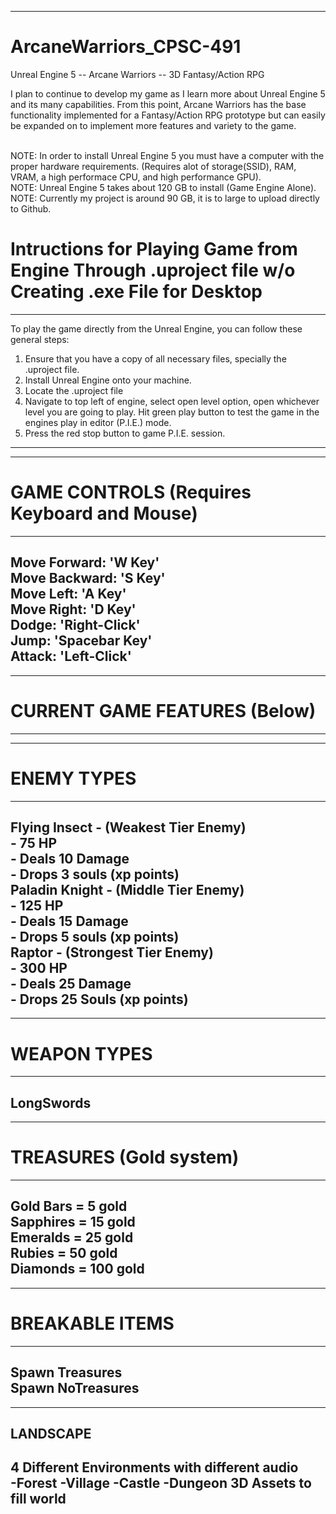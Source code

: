 ---------------------------------------------------------------------------------------------------------------------------------------------------------------------------------------------------------------------
# ArcaneWarriors_CPSC-491
Unreal Engine 5 -- Arcane Warriors --  3D Fantasy/Action RPG

I plan to continue to develop my game as I learn more about Unreal Engine 5 and its many capabilities. From this point, Arcane Warriors has the base functionality implemented for a Fantasy/Action RPG prototype but can easily be expanded on to implement more features and variety to the game.
<br>



<br> NOTE: In order to install Unreal Engine 5 you must have a computer with the proper hardware requirements. (Requires alot of storage(SSID), RAM, VRAM, a high performace CPU, and high performance GPU).<br>
NOTE: Unreal Engine 5 takes about 120 GB to install (Game Engine Alone).<br>
NOTE: Currently my project is around 90 GB, it is to large to upload directly to Github.<br> 


# Intructions for Playing Game from Engine Through .uproject file w/o Creating .exe File for Desktop<br>
------------------------------------------------------------------------------------------------------------------------------------------
To play the game directly from the Unreal Engine, you can follow these general steps:<br>
  1. Ensure that you have a copy of all necessary files, specially the .uproject file.<br>
  2. Install Unreal Engine onto your machine.<br>
  3. Locate the .uproject file<br>
  4. Navigate to top left of engine, select open level option, open whichever level you are going to play. Hit green play button to test the game in the engines play in editor (P.I.E.) mode.<br>
  5. Press the red stop button to game P.I.E. session. <br>
-----------------------------------------------------------------------------------------------------------------------------------------------

-------------------------------------------
# GAME CONTROLS (Requires Keyboard and Mouse)<br>
-------------------------------------------
  Move Forward: 'W Key'<br>
  Move Backward: 'S Key'<br>
  Move Left: 'A Key'<br>
  Move Right: 'D Key'<br>
  Dodge: 'Right-Click'<br>
  Jump: 'Spacebar Key'<br>
  Attack: 'Left-Click'<br>
-------------------------------------------


------------------------------
# CURRENT GAME FEATURES (Below)<br>
------------------------------

---------------------------------------
# ENEMY TYPES<br>
---------------------------------------
  Flying Insect - (Weakest Tier Enemy)<br>
    - 75 HP<br>
    - Deals 10 Damage<br>
    - Drops 3 souls (xp points)<br>
  Paladin Knight - (Middle Tier Enemy)<br>
    - 125 HP<br>
    - Deals 15 Damage<br>
    - Drops 5 souls (xp points)<br>
  Raptor - (Strongest Tier Enemy)<br>
    - 300 HP<br>
    - Deals 25 Damage<br>
    - Drops 25 Souls (xp points)<br>
----------------------------------------


---------------
# WEAPON TYPES<br>
---------------
  LongSwords<br>
---------------


-------------------------
# TREASURES (Gold system)<br>
-------------------------
  Gold Bars = 5 gold<br>
  Sapphires = 15 gold<br>
  Emeralds = 25 gold<br>
  Rubies = 50 gold<br>
  Diamonds = 100 gold<br>
-------------------------


---------------------
# BREAKABLE ITEMS<br>
---------------------
  Spawn Treasures<br>
  Spawn NoTreasures<br>
---------------------


--------------------------------------------------
LANDSCAPE<br>
--------------------------------------------------
  4 Different Environments with different audio<br>
    -Forest
    -Village
    -Castle
    -Dungeon
  3D Assets to fill world
--------------------------------------------------
